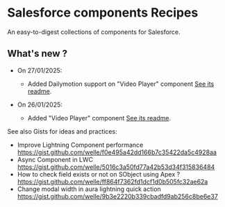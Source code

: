 # Salesforce components Recipes

An easy-to-digest collections of components for Salesforce.

## What's new ?

- On 27/01/2025:

  - Added Dailymotion support on "Video Player" component [See its readme](<./Video Player/readme.md>).

- On 26/01/2025:

  - Added "Video Player" component [See its readme](<./Video Player/readme.md>).

See also Gists for ideas and practices:

- Improve Lightning Component performance https://gist.github.com/welle/f0e495a42dd166b7c35422da5c4928aa
- Async Component in LWC https://gist.github.com/welle/5016c3a50fd77a42b53d34f315836484
- How to check field exists or not on SObject using Apex ? https://gist.github.com/welle/ff864f7362fd1dcf1d0b505fc32ae62a
- Change modal width in aura lightning quick action https://gist.github.com/welle/9b3e2220b339cbadfd9ab256c8be6e37
